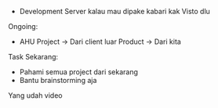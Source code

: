 - Development Server kalau mau dipake kabari kak Visto dlu

Ongoing:
- AHU
Project -> Dari client luar
Product -> Dari kita



Task Sekarang:
- Pahami semua project dari sekarang
- Bantu brainstorming aja 

Yang udah video 